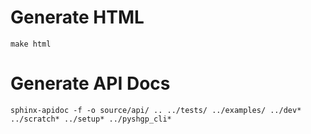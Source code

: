 
# Generate HTML
```
make html
```

# Generate API Docs
```
sphinx-apidoc -f -o source/api/ .. ../tests/ ../examples/ ../dev* ../scratch* ../setup* ../pyshgp_cli*
```
